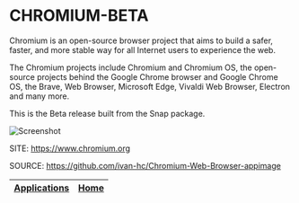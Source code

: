 # CHROMIUM-BETA

 Chromium is an open-source browser project that aims to build a safer, faster, and more stable way for all Internet users to experience the web. 
 
 The Chromium projects include Chromium and Chromium OS, the open-source projects behind the Google Chrome browser and Google Chrome OS, the Brave, Web Browser, Microsoft Edge, Vivaldi Web Browser, Electron and many more.
 
 This is the Beta release built from the Snap package.
 
 ![Screenshot](https://upload.wikimedia.org/wikipedia/commons/6/6a/Chromium_96_Wikipedia_page_%28ungoogled-chromium%29_screenshot.png)
 
 SITE: https://www.chromium.org
 
 SOURCE: https://github.com/ivan-hc/Chromium-Web-Browser-appimage

 | [Applications](https://portable-linux-apps.github.io/apps.html) | [Home](https://portable-linux-apps.github.io)
 | --- | --- |

